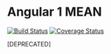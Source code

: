 # Angular 1 MEAN
[![Build Status](https://travis-ci.org/byavv/ng-mean.svg?branch=master)](https://travis-ci.org/byavv/ng-mean)
[![Coverage Status](https://coveralls.io/repos/byavv/ng-mean/badge.svg?branch=master&service=github)](https://coveralls.io/github/byavv/ng-mean?branch=master)

[DEPRECATED]
